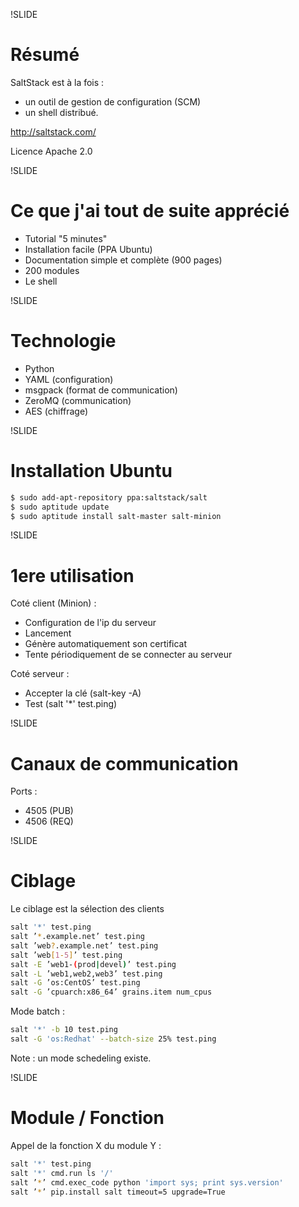 !SLIDE
# Résumé

SaltStack est à la fois :

* un outil de gestion de configuration (SCM)
* un shell distribué.

http://saltstack.com/

Licence Apache 2.0

!SLIDE
# Ce que j'ai tout de suite apprécié

* Tutorial "5 minutes"
* Installation facile (PPA Ubuntu)
* Documentation simple et complète (900 pages)
* 200 modules
* Le shell

!SLIDE
# Technologie

* Python
* YAML (configuration)
* msgpack (format de communication)
* ZeroMQ (communication)
* AES (chiffrage)

!SLIDE
# Installation Ubuntu

```bash
$ sudo add-apt-repository ppa:saltstack/salt
$ sudo aptitude update
$ sudo aptitude install salt-master salt-minion
```

!SLIDE
# 1ere utilisation

Coté client (Minion) :

* Configuration de l'ip du serveur
* Lancement
* Génère automatiquement son certificat
* Tente périodiquement de se connecter au serveur

Coté serveur :

* Accepter la clé (salt-key -A)
* Test (salt '*' test.ping)

!SLIDE
# Canaux de communication

Ports :

* 4505 (PUB)
* 4506 (REQ)

!SLIDE
# Ciblage

Le ciblage est la sélection des clients

```bash
salt '*' test.ping
salt ’*.example.net’ test.ping
salt ’web?.example.net’ test.ping
salt ’web[1-5]’ test.ping
salt -E ’web1-(prod|devel)’ test.ping
salt -L ’web1,web2,web3’ test.ping
salt -G ’os:CentOS’ test.ping
salt -G ’cpuarch:x86_64’ grains.item num_cpus
```
Mode batch :

```bash
salt '*' -b 10 test.ping
salt -G 'os:Redhat' --batch-size 25% test.ping
```

Note : un mode schedeling existe.

!SLIDE
# Module / Fonction

Appel de la fonction X du module Y :

```bash
salt '*' test.ping
salt '*' cmd.run ls '/'
salt ’*’ cmd.exec_code python 'import sys; print sys.version'
salt ’*’ pip.install salt timeout=5 upgrade=True
```
